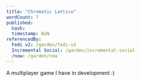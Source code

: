 ```yaml
---
title: "Chromatic Lattice"
wordCount: 7
published:
  hash: 
  timestamp: NaN
referencedBy:
  Fedi v2: /garden/fedi-v2
  Incremental Social: /garden/incremental-social
  /now: /garden/now
---
```


A multiplayer game I have in development :)
